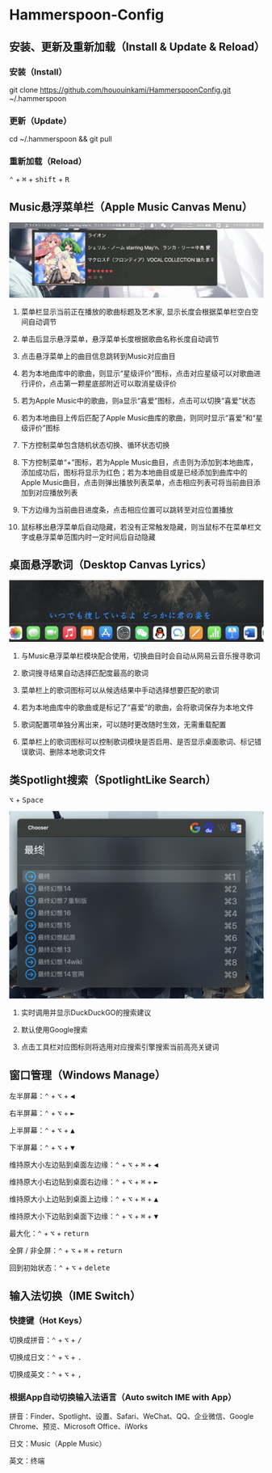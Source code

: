 # Hammerspoon-Config

## 安装、更新及重新加载（Install & Update & Reload）

### 安装（Install）

git clone https://github.com/hououinkami/HammerspoonConfig.git ~/.hammerspoon

### 更新（Update）

cd ~/.hammerspoon && git pull

### 重新加载（Reload）

<kbd>⌃</kbd> + <kbd>⌘</kbd> + <kbd>shift</kbd> + <kbd>R</kbd>

## Music悬浮菜单栏（Apple Music Canvas Menu）

![image](https://github.com/hououinkami/HammerspoonConfig/raw/main/image/README/Music.png)

1. 菜单栏显示当前正在播放的歌曲标题及艺术家, 显示长度会根据菜单栏空白空间自动调节

2. 单击后显示悬浮菜单，悬浮菜单长度根据歌曲名称长度自动调节

3. 点击悬浮菜单上的曲目信息跳转到Music对应曲目

4. 若为本地曲库中的歌曲，则显示“星级评价”图标，点击对应星级可以对歌曲进行评价，点击第一颗星底部附近可以取消星级评价

5. 若为Apple Music中的歌曲，则a显示“喜爱”图标，点击可以切换“喜爱”状态

6. 若为本地曲目上传后匹配了Apple Music曲库的歌曲，则同时显示“喜爱”和“星级评价”图标

7. 下方控制菜单包含随机状态切换、循环状态切换

8. 下方控制菜单“+”图标，若为Apple Music曲目，点击则为添加到本地曲库，添加成功后，图标将显示为红色；若为本地曲目或是已经添加到曲库中的Apple Music曲目，点击则弹出播放列表菜单，点击相应列表可将当前曲目添加到对应播放列表

9. 下方边缘为当前曲目进度条，点击相应位置可以跳转至对应位置播放

10. 鼠标移出悬浮菜单后自动隐藏，若没有正常触发隐藏，则当鼠标不在菜单栏文字或悬浮菜单范围内时一定时间后自动隐藏

## 桌面悬浮歌词（Desktop Canvas Lyrics）

![image](https://github.com/hououinkami/HammerspoonConfig/raw/main/image/README/Lyrics.png)

1. 与Music悬浮菜单栏模块配合使用，切换曲目时会自动从网易云音乐搜寻歌词

2. 歌词搜寻结果自动选择匹配度最高的歌词

3. 菜单栏上的歌词图标可以从候选结果中手动选择想要匹配的歌词

4. 若为本地曲库中的歌曲或是标记了“喜爱”的歌曲，会将歌词保存为本地文件

5. 歌词配置项单独分离出来，可以随时更改随时生效，无需重载配置

6. 菜单栏上的歌词图标可以控制歌词模块是否启用、是否显示桌面歌词、标记错误歌词、删除本地歌词文件


## 类Spotlight搜索（SpotlightLike Search）

<kbd>⌥</kbd> + <kbd>Space</kbd>

![image](https://github.com/hououinkami/HammerspoonConfig/raw/main/image/README/SpotlightLike.png)

1. 实时调用并显示DuckDuckGO的搜索建议

2. 默认使用Google搜索

3. 点击工具栏对应图标则将选用对应搜索引擎搜索当前高亮关键词


## 窗口管理（Windows Manage）

左半屏幕：<kbd>⌃</kbd> + <kbd>⌥</kbd> + <kbd>◀︎</kbd>

右半屏幕：<kbd>⌃</kbd> + <kbd>⌥</kbd> + <kbd>►</kbd>

上半屏幕：<kbd>⌃</kbd> + <kbd>⌥</kbd> + <kbd>▲</kbd>

下半屏幕：<kbd>⌃</kbd> + <kbd>⌥</kbd> + <kbd>▼</kbd>

维持原大小左边贴到桌面左边缘：<kbd>⌃</kbd> + <kbd>⌥</kbd> + <kbd>⌘</kbd> + <kbd>◀︎</kbd>

维持原大小右边贴到桌面右边缘：<kbd>⌃</kbd> + <kbd>⌥</kbd> + <kbd>⌘</kbd> + <kbd>►</kbd>

维持原大小上边贴到桌面上边缘：<kbd>⌃</kbd> + <kbd>⌥</kbd> + <kbd>⌘</kbd> + <kbd>▲</kbd>

维持原大小下边贴到桌面下边缘：<kbd>⌃</kbd> + <kbd>⌥</kbd> + <kbd>⌘</kbd> + <kbd>▼</kbd>

最大化：<kbd>⌃</kbd> + <kbd>⌥</kbd> + <kbd>return</kbd>

全屏 / 非全屏：<kbd>⌃</kbd> + <kbd>⌥</kbd> + <kbd>⌘</kbd> + <kbd>return</kbd>

回到初始状态：<kbd>⌃</kbd> + <kbd>⌥</kbd> + <kbd>delete</kbd>

## 输入法切换（IME Switch）

### 快捷键（Hot Keys）

切换成拼音：<kbd>⌃</kbd> + <kbd>⌥</kbd> + <kbd>/</kbd>

切换成日文：<kbd>⌃</kbd> + <kbd>⌥</kbd> + <kbd>.</kbd>

切换成英文：<kbd>⌃</kbd> + <kbd>⌥</kbd> + <kbd>,</kbd>

### 根据App自动切换输入法语言（Auto switch IME with App）

拼音：Finder、Spotlight、设置、Safari、WeChat、QQ、企业微信、Google Chrome、预览、Microsoft Office、iWorks

日文：Music（Apple Music）

英文：终端
